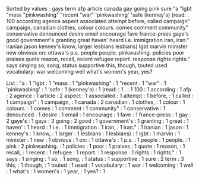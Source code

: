 Sorted by values :
gays term afp article canada gay going pink sure "a "lgbt "mass "pinkwashing" "recent "war" 'pinkwashing' 'safe (kenney's) (read: . 100 according agence aspect associated attempt before, called campaign" campaign, canadian clothes, colour colours. comes comment community" conservative denounced desire email encourage fave france-press gaye's good government's granting great haven' heard i.e. immigration iran, iran." iranian jason kenney's know, larger lesbians lesbians) lgbt marvin minister new obvious on: ottawa's p.s. people people. pinkwashing. policies poor praises quote reason, recall, recent refugee report. response rights rights." says singing so, song, status supportive this, though, touted used vocabulary: war welcoming well what's women's year, yes? 

List :
"a : 1
"lgbt : 1
"mass : 1
"pinkwashing" : 1
"recent : 1
"war" : 1
'pinkwashing' : 1
'safe : 1
(kenney's) : 1
(read: : 1
. : 1
100 : 1
according : 1
afp : 2
agence : 1
article : 2
aspect : 1
associated : 1
attempt : 1
before, : 1
called : 1
campaign" : 1
campaign, : 1
canada : 2
canadian : 1
clothes, : 1
colour : 1
colours. : 1
comes : 1
comment : 1
community" : 1
conservative : 1
denounced : 1
desire : 1
email : 1
encourage : 1
fave : 1
france-press : 1
gay : 2
gaye's : 1
gays : 3
going : 2
good : 1
government's : 1
granting : 1
great : 1
haven' : 1
heard : 1
i.e. : 1
immigration : 1
iran, : 1
iran." : 1
iranian : 1
jason : 1
kenney's : 1
know, : 1
larger : 1
lesbians : 1
lesbians) : 1
lgbt : 1
marvin : 1
minister : 1
new : 1
obvious : 1
on: : 1
ottawa's : 1
p.s. : 1
people : 1
people. : 1
pink : 2
pinkwashing. : 1
policies : 1
poor : 1
praises : 1
quote : 1
reason, : 1
recall, : 1
recent : 1
refugee : 1
report. : 1
response : 1
rights : 1
rights." : 1
says : 1
singing : 1
so, : 1
song, : 1
status : 1
supportive : 1
sure : 2
term : 3
this, : 1
though, : 1
touted : 1
used : 1
vocabulary: : 1
war : 1
welcoming : 1
well : 1
what's : 1
women's : 1
year, : 1
yes? : 1
